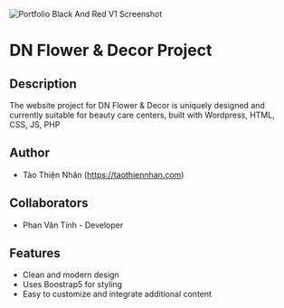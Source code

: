 ![Portfolio Black And Red V1 Screenshot]([https://raw.githubusercontent.com/TaoThienNhan/Image/main/products/mayxua.png](https://raw.githubusercontent.com/TaoThienNhan/Image/main/products/hoatuoi.png))
# DN Flower & Decor Project

## Description

The website project for DN Flower & Decor is uniquely designed and currently suitable for beauty care centers, built with Wordpress, HTML, CSS, JS, PHP

## Author

- Tào Thiện Nhân (https://taothiennhan.com)

## Collaborators

- Phan Văn Tính - Developer

## Features

- Clean and modern design
- Uses Boostrap5 for styling
- Easy to customize and integrate additional content
